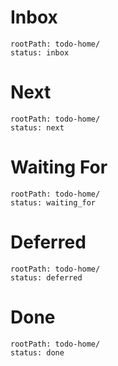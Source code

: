 
# Inbox

```yatodo
rootPath: todo-home/
status: inbox
```


# Next

```yatodo
rootPath: todo-home/
status: next
```

# Waiting For

```yatodo
rootPath: todo-home/
status: waiting_for
```

# Deferred

```yatodo
rootPath: todo-home/
status: deferred
```

# Done

```yatodo
rootPath: todo-home/
status: done
```

